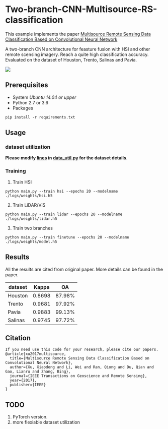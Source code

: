 # Two-branch-CNN-Multisource-RS-classification
This example implements the paper [Multisource Remote Sensing Data Classification Based on Convolutional Neural Network](http://ieeexplore.ieee.org/document/8068943/)

A two-branch CNN architecture for feasture fusion with HSI and other remote scensing imagery. Reach a quite high classification accuracy. Evaluated on the dataset of Houston, Trento, Salinas and Pavia. 

![](https://github.com/Hsuxu/Two-branch-CNN-Multisource-RS-classification/blob/master/figs/arch-01.PNG)

## Prerequisites
- System *Ubuntu 14.04 or upper* 
- Python 2.7 or 3.6
- Packages
```
pip install -r requirements.txt
```

## Usage
### dataset utilization
**Please modify [lines](https://github.com/Hsuxu/Two-branch-CNN-Multisource-RS-classification/blob/master/data_util.py#L11-L23) in [data_util.py](https://github.com/Hsuxu/Two-branch-CNN-Multisource-RS-classification/blob/master/data_util.py) for the dataset details.**

### Training
1. Train HSI
```
python main.py --train hsi --epochs 20 --modelname ./logs/weights/hsi.h5
```
2. Train LiDAR/VIS
```
python main.py --train lidar --epochs 20 --modelname ./logs/weights/lidar.h5
```
3. Train two branches
```
python main.py --train finetune --epochs 20 --modelname ./logs/weights/model.h5
```

## Results
All the results are cited from original paper. More details can be found in the paper.

| dataset   | Kappa | OA       |
|-----------|-------|----------|
| Houston   | 0.8698| 87.98%   |
| Trento    | 0.9681| 97.92%   |
| Pavia     | 0.9883| 99.13%   |
| Salinas   | 0.9745| 97.72%   |

## Citation
```
If you need use this code for your research, please cite our papers.
@article{xu2017multisource,
  title={Multisource Remote Sensing Data Classification Based on Convolutional Neural Network},
  author={Xu, Xiaodong and Li, Wei and Ran, Qiong and Du, Qian and Gao, Lianru and Zhang, Bing},
  journal={IEEE Transactions on Geoscience and Remote Sensing},
  year={2017},
  publisher={IEEE}
}
```
## TODO
1. PyTorch version.
2. more flexiable dataset utilization

